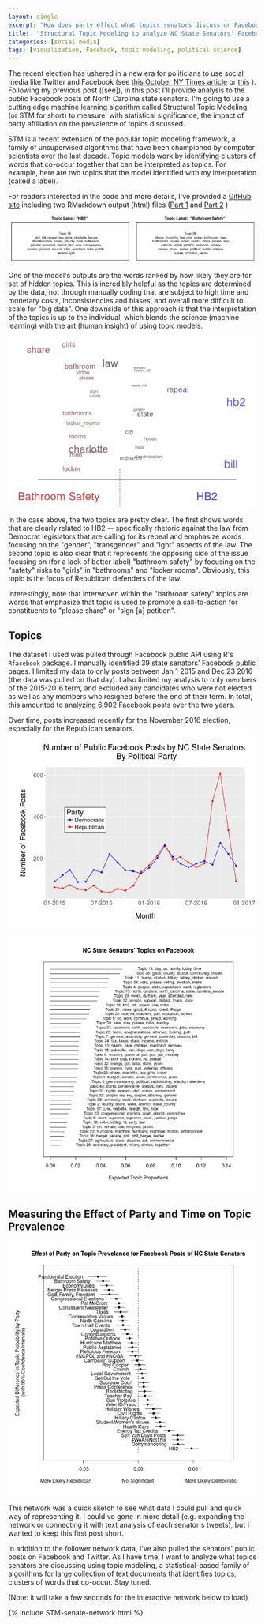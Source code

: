 ```yaml
---
layout: single
excerpt: "How does party effect what topics senators discuss on Facebook?" 
title:  "Structural Topic Modeling to analyze NC State Senators' Facebook Posts"
categories: [social media]
tags: [visualization, Facebook, topic modeling, political science]
---
```


The recent election has ushered in a new era for politicians to use social media like Twitter and Facebook (see [this October NY Times article](http://www.nytimes.com/2015/10/06/us/politics/donald-trump-twitter-use-campaign-2016.html) or [this]() ).  Following my previous post ([see]), in this post I'll provide analysis to the public Facebook posts of North Carolina state senators. I'm going to use a cutting edge machine learning algorithm called Structural Topic Modeling (or STM for short) to measure, with statistical significance, the impact of party affiliation on the prevalence of topics discussed.

STM is a recent extension of the popular topic modeling framework, a family of unsupervised algorithms that have been championed by computer scientists over the last decade. Topic models work by identifying clusters of words that co-occur together that can be interpreted as topics. For example, here are two topics that the model identified with my interpretation (called a label).

For readers interested in the code and more details, I've provided a [GitHub site](https://github.com/wesslen/NCStateSenateFacebook) including two RMarkdown output (html) files ([Part 1](https://htmlpreview.github.io/?https://github.com/wesslen/NCStateSenateFacebook/blob/master/code/STM-ncsenate-facebook-part1.html) and [Part 2](https://rawgit.com/wesslen/NCStateSenateFacebook/master/code/STM-ncsenate-facebook-part2.html) )

!["HB2" and "Bathroom Safety" Topics from STM Analysis of NC State Senators' Facebook Posts](/images/STM-senate1.png)

One of the model's outputs are the words ranked by how likely they are for set of hidden topics. This is incredibly helpful as the topics are determined by the data, not through manually coding that are subject to high time and monetary costs, inconsistencies and biases, and overall more difficult to scale for "big data". One downside of this approach is that the interpretation of the topics is up to the individual, which blends the science (machine learning) with the art (human insight) of using topic models.

![Comparison Plot of HB2 and Bathroom Safety Topics](/images/STM-senate7.png)

In the case above, the two topics are pretty clear. The first shows words that are clearly related to HB2 -- specifically rhetoric against the law from Democrat legislators that are calling for its repeal and emphasize words focusing on the "gender", "transgender" and "lgbt" aspects of the law. The second topic is also clear that it represents the opposing side of the issue focusing on (for a lack of better label) "bathroom safety" by focusing on the "safety" risks to "girls" in "bathrooms" and "locker rooms". Obviously, this topic is the focus of Republican defenders of the law. 

Interestingly, note that interwoven within the "bathroom safety" topics are words that emphasize that topic is used to promote a call-to-action for constituents to "please share" or "sign [a] petition". 

Topics
------------------------

The dataset I used was pulled through Facebook public API using R's `Rfacebook` package. I manually identified 39 state senators' Facebook public pages. I limited my data to only posts between Jan 1 2015 and Dec 23 2016 (the data was pulled on that day). I also limited my analysis to only members of the 2015-2016 term, and excluded any candidates who were not elected as well as any members who resigned before the end of their term. In total, this amounted to analyzing 6,902 Facebook posts over the two years. 

Over time, posts increased recently for the November 2016 election, especially for the Republican senators.
!["HB2" and "Bathroom Safety" Topics from STM Analysis of NC State Senators' Facebook Posts](/images/STM-senate2.png)


!["HB2" and "Bathroom Safety" Topics from STM Analysis of NC State Senators' Facebook Posts](/images/STM-senate3.png)



Measuring the Effect of Party and Time on Topic Prevalence
------------------------

!["HB2" and "Bathroom Safety" Topics from STM Analysis of NC State Senators' Facebook Posts](/images/STM-senate4.png)

This network was a quick sketch to see what data I could pull and quick way of representing it. I could've gone in more detail (e.g. expanding the network or connecting it with text analysis of each senator's tweets), but I wanted to keep this first post short.

In addition to the follower network data, I've also pulled the senators' public posts on Facebook and Twitter. As I have time, I want to analyze what topics senators are discussing using topic modeling, a statistical-based family of algorithms for large collection of text documents that identifies topics, clusters of words that co-occur. Stay tuned.

(Note: it will take a few seconds for the interactive network below to load)

{% include STM-senate-network.html %}

